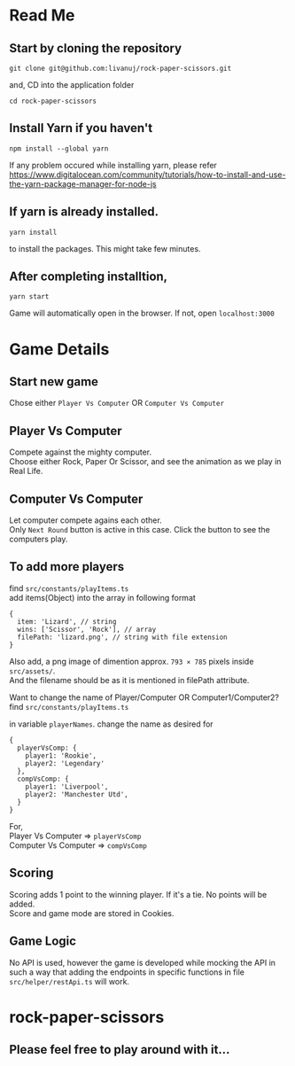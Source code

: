 # Read Me

## Start by cloning the repository

`git clone git@github.com:livanuj/rock-paper-scissors.git`

and, CD into the application folder

`cd rock-paper-scissors`

## Install Yarn if you haven't

`npm install --global yarn`

If any problem occured while installing yarn, please refer\
https://www.digitalocean.com/community/tutorials/how-to-install-and-use-the-yarn-package-manager-for-node-js


## If yarn is already installed.

`yarn install`

to install the packages. This might take few minutes.

## After completing installtion,

`yarn start`

Game will automatically open in the browser.  If not, open `localhost:3000` 

# Game Details

## Start new game

Chose either `Player Vs Computer` OR `Computer Vs Computer`

## Player Vs Computer

Compete against the mighty computer.\
Choose either Rock, Paper Or Scissor, and see the animation as we play in Real Life.

## Computer Vs Computer
Let computer compete agains each other.\
Only `Next Round` button is active in this case. Click the button to see the computers play.

## To add more players
find `src/constants/playItems.ts`\
add items(Object) into the array in following format

```
{
  item: 'Lizard', // string
  wins: ['Scissor', 'Rock'], // array
  filePath: 'lizard.png', // string with file extension
}
```
Also add, a png image of dimention approx. `793 × 785` pixels inside `src/assets/`.\
And the filename should be as it is mentioned in filePath attribute.

Want to change the name of Player/Computer OR Computer1/Computer2?\
find `src/constants/playItems.ts`

in variable `playerNames`. change the name as desired for

```
{
  playerVsComp: {
    player1: 'Rookie',
    player2: 'Legendary' 
  },
  compVsComp: { 
    player1: 'Liverpool',
    player2: 'Manchester Utd',
  }
}
```

For,\
Player Vs Computer => `playerVsComp`\
Computer Vs Computer => `compVsComp`


## Scoring

Scoring adds 1 point to the winning player. If it's a tie. No points will be added.\
Score and game mode are stored in Cookies.

## Game Logic
No API is used, however the game is developed while mocking the API in such a way that adding the endpoints in specific functions in file\
`src/helper/restApi.ts` will work.

# rock-paper-scissors
## Please feel free to play around with it...
